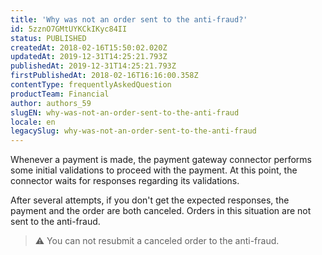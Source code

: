 ```yaml
---
title: 'Why was not an order sent to the anti-fraud?'
id: 5zznO7GMtUYKCkIKyc84II
status: PUBLISHED
createdAt: 2018-02-16T15:50:02.020Z
updatedAt: 2019-12-31T14:25:21.793Z
publishedAt: 2019-12-31T14:25:21.793Z
firstPublishedAt: 2018-02-16T16:16:00.358Z
contentType: frequentlyAskedQuestion
productTeam: Financial
author: authors_59
slugEN: why-was-not-an-order-sent-to-the-anti-fraud
locale: en
legacySlug: why-was-not-an-order-sent-to-the-anti-fraud
---
```


Whenever a payment is made, the payment gateway connector performs some initial validations to proceed with the payment. At this point, the connector waits for responses regarding its validations.

After several attempts, if you don't get the expected responses, the payment and the order are both canceled. Orders in this situation are not sent to the anti-fraud.

> ⚠️ You can not resubmit a canceled order to the anti-fraud.
